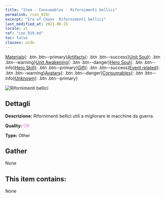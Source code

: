 ```yaml
---
title: "Item - Consumables - Rifornimenti bellici"
permalink: /con_919/
excerpt: "Era of Chaos  Rifornimenti bellici"
last_modified_at: 2021-06-15
locale: it
ref: "con_919.md"
toc: false
classes: wide
---
```

 [Materials](/ItemsIT/){: .btn .btn--primary}[Artifacts](/ItemsIT/Artifacts/){: .btn .btn--success}[Unit Soul](/ItemsIT/UnitSoul/){: .btn .btn--warning}[Unit Awakening](/ItemsIT/UnitAwakening/){: .btn .btn--danger}[Hero Soul](/ItemsIT/HeroSoul/){: .btn .btn--info}[Hero Skill](/ItemsIT/HeroSkill/){: .btn .btn--primary}[Gift](/ItemsIT/Gift/){: .btn .btn--success}[Event related](/ItemsIT/Events/){: .btn .btn--warning}[Avatars](/ItemsIT/Avatars/){: .btn .btn--danger}[Consumables](/ItemsIT/Consumables/){: .btn .btn--info}[Unknown](/ItemsIT/Unknown/){: .btn .btn--primary}

 ![Rifornimenti bellici](/images/t/i_40007.png)

## Dettagli
 **Descrizione:** Rifornimenti bellici utili a migliorare le macchine da guerra.

 **Quality:** <span style="color: #DA70D6">OK</span>

 **Type:** Other

## Gather

  None

## This item contains:

  None


